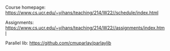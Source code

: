 Course homepage: https://www.cs.ucr.edu/~yihans/teaching/214/W22//schedule/index.html

Assignments: https://www.cs.ucr.edu/~yihans/teaching/214/W22//assignments/index.html

Parallel lib: https://github.com/cmuparlay/parlaylib
